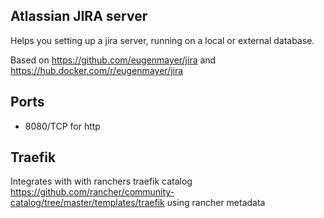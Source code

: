 ## Atlassian JIRA server

Helps you setting up a jira server, running on a local or external database.

Based on https://github.com/eugenmayer/jira and https://hub.docker.com/r/eugenmayer/jira

## Ports

- 8080/TCP for http

## Traefik 

Integrates with with ranchers traefik catalog https://github.com/rancher/community-catalog/tree/master/templates/traefik
using rancher metadata
